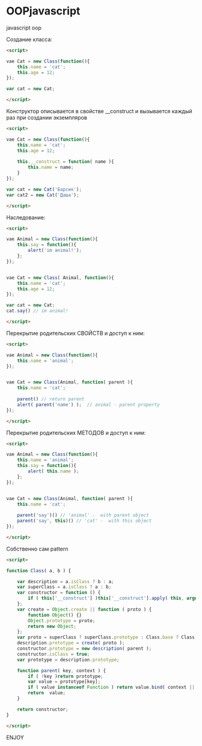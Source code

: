 OOPjavascript
=============

javascript oop 


Создание класса:
```html
<script>

vae Cat = new Class(function(){
	this.name = 'cat';
	this.age = 12;
});	

var cat = new Cat;

</script>
```


Конструктор описывается в свойстве   __construct   и вызывается каждый раз при создании экземпляров
```html
<script>

vae Cat = new Class(function(){
	this.name = 'cat';
	this.age = 12;
	
	this.__construct = function( name ){
		this.name = name;
	}
});	

var cat = new Cat('Барсик');
var cat2 = new Cat('Даша');

</script>
```

Наследование:
```html
<script>

vae Animal = new Class(function(){
	this.say = function(){
		alert('im animal!');
	};
});


vae Cat = new Class( Animal, function(){
	this.name = 'cat';
	this.age = 12;
});	

var cat = new Cat;
cat.say() // im animal!

</script>
```

Перекрытие родительских СВОЙСТВ и доступ к ним:

```html
<script>

vae Animal = new Class(function(){
	this.name = 'animal';
});


vae Cat = new Class(Animal, function( parent ){
	this.name = 'cat';
	
	parent() // return parent
	alert( parent('name') );  // animal - parent property
});

</script>
```


Перекрытие родительских МЕТОДОВ и доступ к ним:

```html
<script>

vae Animal = new Class(function(){
	this.name = 'animal';
	this.say = function(){
		alert( this.name );
	};
});


vae Cat = new Class(Animal, function( parent ){
	this.name = 'cat';
	
	parent('say')() // 'animal' -  with parent object
	parent('say', this)() // 'cat' -  with this object	
});

</script>
```



Собственно сам pattern

```html
<script>

function Class( a, b ) {

	var description = a.isClass ? b : a;
	var superClass = a.isClass ? a : b;
	var constructor = function () {
		if ( this['__construct'] )this['__construct'].apply( this, arguments );
	};
	var create = Object.create || function ( proto ) {
		function Object() {}
		Object.prototype = proto;
		return new Object;
	};
	var proto = superClass ? superClass.prototype : Class.base ? Class.base.prototype : Object.prototype;
	description.prototype = create( proto );
	constructor.prototype = new description( parent );
	constructor.isClass = true;
	var prototype = description.prototype;

	function parent( key, context ) {
		if ( !key )return prototype;
		var value = prototype[key];
		if ( value instanceof Function ) return value.bind( context || prototype );
		return  value;
	}

	return constructor;
}	

</script>
```

ENJOY